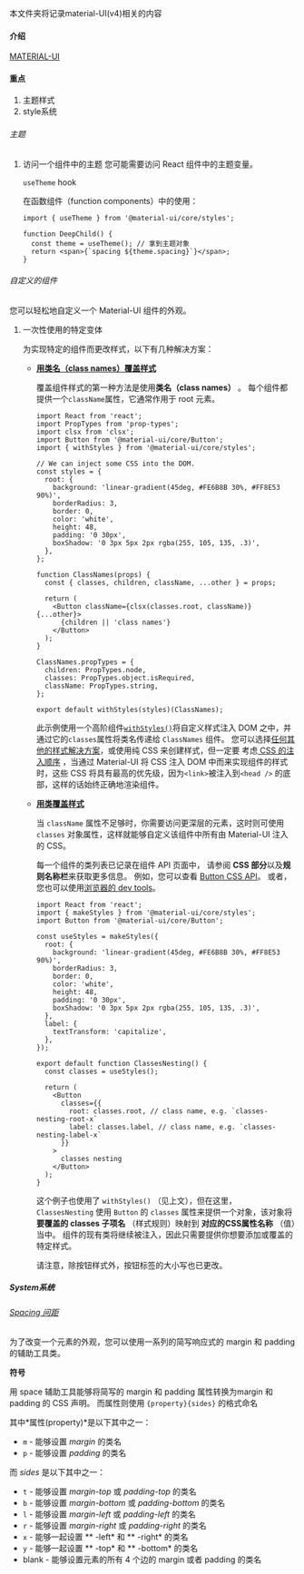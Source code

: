 本文件夹将记录material-UI(v4)相关的内容

#### 介绍

[MATERIAL-UI](https://material-ui.com/zh/)

#### 重点

1. 主题样式
2. style系统

###### 主题

1. 访问一个组件中的主题
   您可能需要访问 React 组件中的主题变量。

   `useTheme` hook

   在函数组件（function components）中的使用：

   ```react
   import { useTheme } from '@material-ui/core/styles';
   
   function DeepChild() {
     const theme = useTheme(); // 拿到主题对象
     return <span>{`spacing ${theme.spacing}`}</span>;
   }
   ```

###### 自定义的组件

您可以轻松地自定义一个 Material-UI 组件的外观。

1. 一次性使用的特定变体

   为实现特定的组件而更改样式，以下有几种解决方案：

   - **[用类名（class names）覆盖样式](https://material-ui.com/zh/customization/components/#overriding-styles-with-class-names)**

     覆盖组件样式的第一种方法是使用**类名（class names）** 。 每个组件都提供一个`className`属性，它通常作用于 root 元素。

     ```react
     import React from 'react';
     import PropTypes from 'prop-types';
     import clsx from 'clsx';
     import Button from '@material-ui/core/Button';
     import { withStyles } from '@material-ui/core/styles';
     
     // We can inject some CSS into the DOM.
     const styles = {
       root: {
         background: 'linear-gradient(45deg, #FE6B8B 30%, #FF8E53 90%)',
         borderRadius: 3,
         border: 0,
         color: 'white',
         height: 48,
         padding: '0 30px',
         boxShadow: '0 3px 5px 2px rgba(255, 105, 135, .3)',
       },
     };
     
     function ClassNames(props) {
       const { classes, children, className, ...other } = props;
     
       return (
         <Button className={clsx(classes.root, className)} {...other}>
           {children || 'class names'}
         </Button>
       );
     }
     
     ClassNames.propTypes = {
       children: PropTypes.node,
       classes: PropTypes.object.isRequired,
       className: PropTypes.string,
     };
     
     export default withStyles(styles)(ClassNames);
     ```

     此示例使用一个高阶组件[`withStyles()`](https://material-ui.com/zh/styles/basics/#higher-order-component-api)将自定义样式注入 DOM 之中，并通过它的`classes`属性将类名传递给 `ClassNames` 组件。 您可以选择[任何其他的样式解决方案](https://material-ui.com/zh/guides/interoperability/)，或使用纯 CSS 来创建样式，但一定要 考虑[ CSS 的注入顺序](https://material-ui.com/zh/styles/advanced/#css-injection-order) ，当通过 Material-UI 将 CSS 注入 DOM 中而来实现组件的样式时，这些 CSS 将具有最高的优先级，因为`<link>`被注入到`<head />` 的底部，这样的话始终正确地渲染组件。

   - **[用类覆盖样式](https://material-ui.com/zh/customization/components/#overriding-styles-with-classes)**

     当 `className` 属性不足够时，你需要访问更深层的元素，这时则可使用`classes` 对象属性，这样就能够自定义该组件中所有由 Material-UI 注入的 CSS。

     每一个组件的类列表已记录在组件 API 页面中， 请参阅 **CSS 部分**以及**规则名称栏**来获取更多信息。 例如，您可以查看 [Button CSS API](https://material-ui.com/zh/api/button/#css)。 或者，您也可以使用[浏览器的 dev tools](https://material-ui.com/zh/customization/components/#using-the-dev-tools)。

     ```react
     import React from 'react';
     import { makeStyles } from '@material-ui/core/styles';
     import Button from '@material-ui/core/Button';
     
     const useStyles = makeStyles({
       root: {
         background: 'linear-gradient(45deg, #FE6B8B 30%, #FF8E53 90%)',
         borderRadius: 3,
         border: 0,
         color: 'white',
         height: 48,
         padding: '0 30px',
         boxShadow: '0 3px 5px 2px rgba(255, 105, 135, .3)',
       },
       label: {
         textTransform: 'capitalize',
       },
     });
     
     export default function ClassesNesting() {
       const classes = useStyles();
     
       return (
         <Button
           classes={{
             root: classes.root, // class name, e.g. `classes-nesting-root-x`
             label: classes.label, // class name, e.g. `classes-nesting-label-x`
           }}
         >
           classes nesting
         </Button>
       );
     }
     ```

     这个例子也使用了 `withStyles()` （见上文），但在这里， `ClassesNesting` 使用 `Button` 的 `classes` 属性来提供一个对象，该对象将 **要覆盖的 classes 子项名** （样式规则）映射到 **对应的CSS属性名称** （值）当中。 组件的现有类将继续被注入，因此只需要提供你想要添加或覆盖的特定样式。

     请注意，除按钮样式外，按钮标签的大小写也已更改。





##### System系统

###### [Spacing 间距](https://material-ui.com/zh/system/spacing/)

为了改变一个元素的外观，您可以使用一系列的简写响应式的 margin 和 padding 的辅助工具类。

**符号**

用 space 辅助工具能够将简写的 margin 和 padding 属性转换为margin 和 padding 的 CSS 声明。 而属性则使用 `{property}{sides}` 的格式命名

其中*属性(property)*是以下其中之一：

- `m` - 能够设置 *margin* 的类名
- `p` - 能够设置 *padding* 的类名

而 *sides* 是以下其中之一：

- `t` - 能够设置 *margin-top* 或 *padding-top* 的类名
- `b` - 能够设置 *margin-bottom* 或 *padding-bottom* 的类名
- `l` - 能够设置 *margin-left* 或 *padding-left* 的类名
- `r` - 能够设置 *margin-right* 或 *padding-right* 的类名
- `x` - 能够一起设置 ** -left* 和 ** -right* 的类名
- `y` - 能够一起设置 ** -top* 和 ** -bottom* 的类名
- blank - 能够设置元素的所有 4 个边的 margin 或者 padding 的类名


